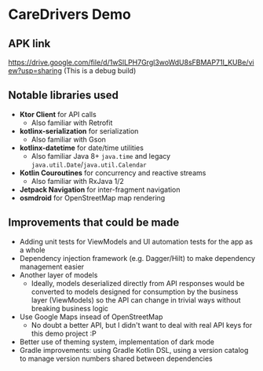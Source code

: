 # CareDrivers Demo

## APK link
https://drive.google.com/file/d/1wSlLPH7Grgl3woWdU8sFBMAP71I_KUBe/view?usp=sharing
(This is a debug build)

## Notable libraries used
  * **Ktor Client** for API calls
    * Also familiar with Retrofit
  * **kotlinx-serialization** for serialization
    * Also familiar with Gson
  * **kotlinx-datetime** for date/time utilities
    * Also familiar Java 8+ `java.time` and legacy `java.util.Date`/`java.util.Calendar`
  * **Kotlin Couroutines** for concurrency and reactive streams
    * Also familiar with RxJava 1/2
  * **Jetpack Navigation** for inter-fragment navigation
  * **osmdroid** for OpenStreetMap map rendering

## Improvements that could be made
  * Adding unit tests for ViewModels and UI automation tests for the app as a whole
  * Dependency injection framework (e.g. Dagger/Hilt) to make dependency management easier
  * Another layer of models
    * Ideally, models deserialized directly from API responses would be converted to models designed for consumption by the business layer (ViewModels) so the API can change in trivial ways without breaking business logic
  * Use Google Maps insead of OpenStreetMap
    * No doubt a better API, but I didn't want to deal with real API keys for this demo project :P
  * Better use of theming system, implementation of dark mode
  * Gradle improvements: using Gradle Kotlin DSL, using a version catalog to manage version numbers shared between dependencies
